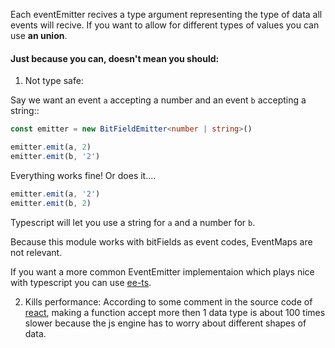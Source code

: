 Each eventEmitter recives a type argument representing the type of data
all events will recive. If you want to allow for
different types of values you can use **an union**.

#### Just because you can, doesn't mean you should:

1. Not type safe:

Say we want an event `a` accepting a number and an event
`b` accepting a string::

```ts
const emitter = new BitFieldEmitter<number | string>()

emitter.emit(a, 2)
emitter.emit(b, '2')
```

Everything works fine! Or does it....

```ts
emitter.emit(a, '2')
emitter.emit(b, 2)
```

Typescript will let you use a string for `a` and a number for `b`.

Because this module works with bitFields as event codes, EventMaps are not relevant.

If you want a more common EventEmitter implementaion which plays nice
with typescript you can use [ee-ts](https://www.npmjs.com/package/ee-ts).

2. Kills performance:
   According to some comment in the source code of [react](https://github.com/facebook/react), making a function accept more then 1 data type is about 100 times slower because the js engine has to worry about different shapes of data.
